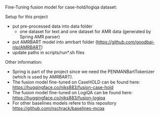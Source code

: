 Fine-Tuning fusion model for case-hold/logiqa dataset:

Setup for this project
- put pre-processed data into data folder
    - one dataset for text and one dataset for AMR data (generated by Spring AMR parser)
- put AMRBART model into amrbart folder (https://github.com/goodbai-nlp/AMRBART)
- update paths in scripts/run*.sh files

Other information:
- Spring is part of the project since we need the PENMANBartTokenizer (which is used by AMRBART).
- The fusion model fine-tuned on CaseHOLD can be found here: https://huggingface.co/niks883/fusion-case-hold
- The fusion model fine-tuned on LogiQA can be found here: https://huggingface.co/niks883/fusion-logiqa
- For other baselines models refere to this repository https://github.com/nschrack/baselines-mcqa
